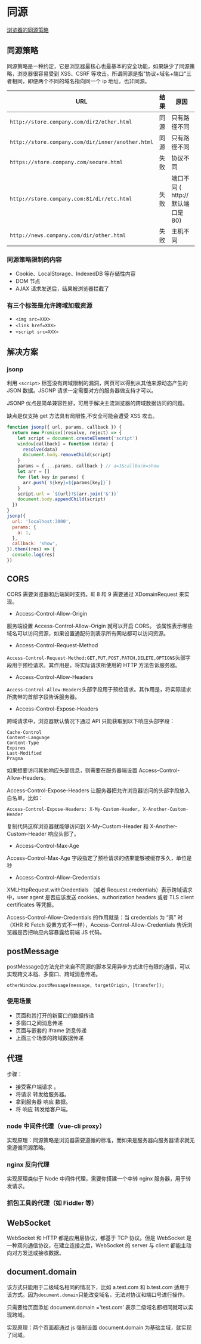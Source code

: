 # 同源

[浏览器的同源策略](https://developer.mozilla.org/zh-CN/docs/Web/Security/Same-origin_policy)

## 同源策略

同源策略是一种约定，它是浏览器最核心也最基本的安全功能，如果缺少了同源策略，浏览器很容易受到 XSS、CSRF 等攻击。所谓同源是指"协议+域名+端口"三者相同，即便两个不同的域名指向同一个 ip 地址，也非同源。

| URL                                               | 结果 | 原因                              |
| ------------------------------------------------- | ---- | --------------------------------- |
| `http://store.company.com/dir2/other.html`        | 同源 | 只有路径不同                      |
| `http://store.company.com/dir/inner/another.html` | 同源 | 只有路径不同                      |
| `https://store.company.com/secure.html`           | 失败 | 协议不同                          |
| `http://store.company.com:81/dir/etc.html`        | 失败 | 端口不同 ( http:// 默认端口是 80) |
| `http://news.company.com/dir/other.html`          | 失败 | 主机不同                          |

### 同源策略限制的内容

- Cookie、LocalStorage、IndexedDB 等存储性内容
- DOM 节点
- AJAX 请求发送后，结果被浏览器拦截了

### 有三个标签是允许跨域加载资源

- `<img src=XXX>`
- `<link href=XXX>`
- `<script src=XXX>`

## 解决方案

### jsonp

利用 `<script>` 标签没有跨域限制的漏洞，网页可以得到从其他来源动态产生的 JSON 数据。JSONP 请求一定需要对方的服务器做支持才可以。

JSONP 优点是简单兼容性好，可用于解决主流浏览器的跨域数据访问的问题。

缺点是仅支持 get 方法具有局限性,不安全可能会遭受 XSS 攻击。

```js
function jsonp({ url, params, callback }) {
  return new Promise((resolve, reject) => {
    let script = document.createElement('script')
    window[callback] = function (data) {
      resolve(data)
      document.body.removeChild(script)
    }
    params = { ...params, callback } // a=1&callback=show
    let arr = []
    for (let key in params) {
      arr.push(`${key}=${params[key]}`)
    }
    script.url = `${url}?${arr.join('&')}`
    document.body.appendChild(script)
  })
}
jsonp({
  url: 'localhost:3000',
  params: {
    a: 1,
  },
  callback: 'show',
}).then((res) => {
  console.log(res)
})
```

## CORS

CORS 需要浏览器和后端同时支持。IE 8 和 9 需要通过 XDomainRequest 来实现。

- Access-Control-Allow-Origin

服务端设置 Access-Control-Allow-Origin 就可以开启 CORS。 该属性表示哪些域名可以访问资源，如果设置通配符则表示所有网站都可以访问资源。

- Access-Control-Request-Method

`Access-Control-Request-Method:GET,PUT,POST,PATCH,DELETE,OPTIONS`头部字段用于预检请求。其作用是，将实际请求所使用的 HTTP 方法告诉服务器。

- Access-Control-Allow-Headers

`Access-Control-Allow-Headers`头部字段用于预检请求。其作用是，将实际请求所携带的首部字段告诉服务器。

- Access-Control-Expose-Headers

跨域请求中，浏览器默认情况下通过 API 只能获取到以下响应头部字段：

```cors
Cache-Control
Content-Language
Content-Type
Expires
Last-Modified
Pragma
```

如果想要访问其他响应头部信息，则需要在服务器端设置 Access-Control-Allow-Headers。

Access-Control-Expose-Headers 让服务器把允许浏览器访问的头部字段放入白名单，比如：

`Access-Control-Expose-Headers: X-My-Custom-Header, X-Another-Custom-Header`

复制代码这样浏览器就能够访问到 X-My-Custom-Header 和 X-Another-Custom-Header 响应头部了。

- Access-Control-Max-Age

Access-Control-Max-Age 字段指定了预检请求的结果能够被缓存多久，单位是 秒

- Access-Control-Allow-Credentials

XMLHttpRequest.withCredentials （或者 Request.credentials）表示跨域请求中，user agent 是否应该发送 cookies、authorization headers 或者 TLS client certificates 等凭据。

Access-Control-Allow-Credentials 的作用就是：当 credentials 为 “真” 时（XHR 和 Fetch 设置方式不一样），Access-Control-Allow-Credentials 告诉浏览器是否把响应内容暴露给前端 JS 代码。

## postMessage

postMessage()方法允许来自不同源的脚本采用异步方式进行有限的通信，可以实现跨文本档、多窗口、跨域消息传递。

`otherWindow.postMessage(message, targetOrigin, [transfer]);`

### 使用场景

- 页面和其打开的新窗口的数据传递
- 多窗口之间消息传递
- 页面与嵌套的 iframe 消息传递
- 上面三个场景的跨域数据传递

## 代理

步骤：

- 接受客户端请求 。
- 将请求 转发给服务器。
- 拿到服务器 响应 数据。
- 将 响应 转发给客户端。

### node 中间件代理（vue-cli proxy）

实现原理：同源策略是浏览器需要遵循的标准，而如果是服务器向服务器请求就无需遵循同源策略。

### nginx 反向代理

实现原理类似于 Node 中间件代理，需要你搭建一个中转 nginx 服务器，用于转发请求。

### 抓包工具的代理（如 Fiddler 等）

## WebSocket

WebSocket 和 HTTP 都是应用层协议，都基于 TCP 协议。但是 WebSocket 是一种双向通信协议，在建立连接之后，WebSocket 的 server 与 client 都能主动向对方发送或接收数据。

## document.domain

该方式只能用于二级域名相同的情况下，比如 a.test.com 和 b.test.com 适用于该方式。因为`document.domain`只能改变域名，无法对协议和端口号进行操作。

只需要给页面添加 document.domain ='test.com' 表示二级域名都相同就可以实现跨域。

实现原理：两个页面都通过 js 强制设置 document.domain 为基础主域，就实现了同域。
